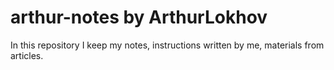 # arthur-notes by ArthurLokhov
In this repository I keep my notes, instructions written by me, materials from articles.
